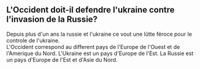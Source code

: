 ## L'Occident doit-il defendre l'ukraine contre l'invasion de la Russie?

Depuis plus d'un ans la russie et l'ukraine ce vout une lûtte féroce pour le controle de l'ukraine.  
L'Occident correspond au different pays de l'Europe de l'Ouest et de l'Amerique du Nord. L'Ukraine est un pays d'Europe de l'Est. La Russie est un pays d'Europe de l'Est et d'Asie du Nord.

